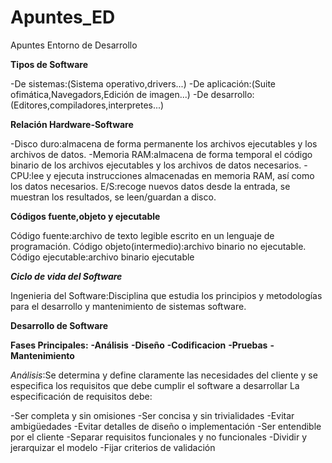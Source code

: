 # Apuntes_ED
Apuntes Entorno de Desarrollo


__Tipos de Software__

-De sistemas:(Sistema operativo,drivers...)
-De aplicación:(Suite ofimática,Navegadors,Edición de imagen...)
-De desarrollo:(Editores,compiladores,interpretes...)

__Relación Hardware-Software__

-Disco duro:almacena de forma permanente los archivos ejecutables y los archivos de datos.
-Memoria RAM:almacena de forma temporal el código binario de los archivos ejecutables y los archivos de datos necesarios.
-CPU:lee y ejecuta instrucciones almacenadas en memoria RAM, así como los datos necesarios.
E/S:recoge nuevos datos desde la entrada, se muestran los resultados, se leen/guardan a disco.

__Códigos fuente,objeto y ejecutable__

Código fuente:archivo de texto legible escrito en un lenguaje de programación.
Código objeto(intermedio):archivo binario no ejecutable.
Código ejecutable:archivo binario ejecutable


__*Ciclo de vida del Software*__

Ingenieria del Software:Disciplina que estudia los principios y metodologías para el desarrollo y mantenimiento de sistemas software.

__Desarrollo de Software__

__Fases Principales:__
  __-Análisis__
  __-Diseño__
  __-Codificacion__
  __-Pruebas__
  __-Mantenimiento__


*Análisis*:Se determina y define claramente las necesidades del cliente y se especifica los requisitos que debe cumplir el software a desarrollar
La especificación de requisitos debe:

  -Ser completa y sin omisiones
  -Ser concisa y sin trivialidades
  -Evitar ambigüedades
  -Evitar detalles de diseño o implementación
  -Ser entendible por el cliente
  -Separar requisitos funcionales y no funcionales
  -Dividir y jerarquizar el modelo
  -Fijar criterios de validación

